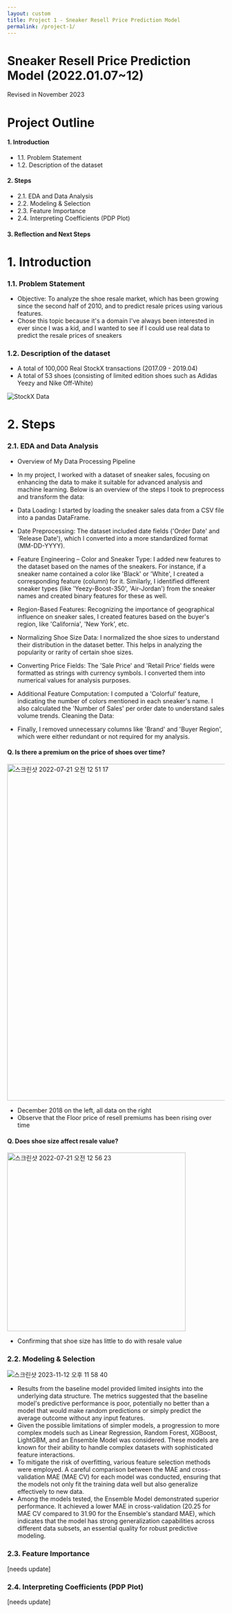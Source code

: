 ```yaml
---
layout: custom
title: Project 1 - Sneaker Resell Price Prediction Model
permalink: /project-1/
---
```


# Sneaker Resell Price Prediction Model (2022.01.07~12) 
Revised in November 2023
# Project Outline 

#### 1. Introduction 
 - 1.1. Problem Statement
 - 1.2. Description of the dataset 

#### 2. Steps 
- 2.1. EDA and Data Analysis 
- 2.2. Modeling & Selection   
- 2.3. Feature Importance 
- 2.4. Interpreting Coefficients (PDP Plot) 


#### 3. Reflection and Next Steps 

# 1. Introduction 
### 1.1. Problem Statement 
- Objective: To analyze the shoe resale market, which has been growing since the second half of 2010, and to predict resale prices using various features. 
- Chose this topic because it's a domain I've always been interested in ever since I was a kid, and I wanted to see if I could use real data to predict the resale prices of sneakers 

### 1.2. Description of the dataset  
- A total of 100,000 Real StockX transactions (2017.09 - 2019.04)
- A total of 53 shoes (consisting of limited edition shoes such as Adidas Yeezy and Nike Off-White)

![StockX Data](https://user-images.githubusercontent.com/90128775/184078928-c0470835-e453-448e-b325-7afa42aeeb9d.png)

# 2. Steps
### 2.1. EDA and Data Analysis 
- Overview of My Data Processing Pipeline
- In my project, I worked with a dataset of sneaker sales, focusing on enhancing the data to make it suitable for advanced analysis and machine learning. Below is an overview of the steps I took to preprocess and transform the data:

- Data Loading: I started by loading the sneaker sales data from a CSV file into a pandas DataFrame.
- Date Preprocessing: The dataset included date fields ('Order Date' and 'Release Date'), which I converted into a more standardized format (MM-DD-YYYY).
- Feature Engineering – Color and Sneaker Type: I added new features to the dataset based on the names of the sneakers. For instance, if a sneaker name contained a color like 'Black' or 'White', I created a corresponding feature (column) for it. Similarly, I identified different sneaker types (like 'Yeezy-Boost-350', 'Air-Jordan') from the sneaker names and created binary features for these as well.
- Region-Based Features: Recognizing the importance of geographical influence on sneaker sales, I created features based on the buyer's region, like 'California', 'New York', etc.
- Normalizing Shoe Size Data: I normalized the shoe sizes to understand their distribution in the dataset better. This helps in analyzing the popularity or rarity of certain shoe sizes.
- Converting Price Fields: The 'Sale Price' and 'Retail Price' fields were formatted as strings with currency symbols. I converted them into numerical values for analysis purposes.
- Additional Feature Computation: I computed a 'Colorful' feature, indicating the number of colors mentioned in each sneaker's name. I also calculated the 'Number of Sales' per order date to understand sales volume trends.
Cleaning the Data:
- Finally, I removed unnecessary columns like 'Brand' and 'Buyer Region', which were either redundant or not required for my analysis.

#### Q. Is there a premium on the price of shoes over time? 

<img width="778" alt="스크린샷 2022-07-21 오전 12 51 17" src="https://user-images.githubusercontent.com/90128775/180027876-3aa4f8e6-03b8-4135-8b16-79101c514fe1.png">

- December 2018 on the left, all data on the right 
 - Observe that the Floor price of resell premiums has been rising over time

#### Q. Does shoe size affect resale value?

<img width="413" alt="스크린샷 2022-07-21 오전 12 56 23" src="https://user-images.githubusercontent.com/90128775/180028084-83eed031-0aca-4f1d-a93a-9a0209ce9352.png">

- Confirming that shoe size has little to do with resale value

### 2.2. Modeling & Selection 

![스크린샷 2023-11-12 오후 11 58 40](https://github.com/hyunstar11/Portfolio/assets/90128775/b74de6d6-297d-4114-8a1f-671854fa879e)

- Results from the baseline model provided limited insights into the underlying data structure. The metrics suggested that the baseline model's predictive performance is poor, potentially no better than a model that would make random predictions or simply predict the average outcome without any input features.
- Given the possible limitations of simpler models, a progression to more complex models such as Linear Regression, Random Forest, XGBoost, LightGBM, and an Ensemble Model was considered. These models are known for their ability to handle complex datasets with sophisticated feature interactions.
- To mitigate the risk of overfitting, various feature selection methods were employed. A careful comparison between the MAE and cross-validation MAE (MAE CV) for each model was conducted, ensuring that the models not only fit the training data well but also generalize effectively to new data.
- Among the models tested, the Ensemble Model demonstrated superior performance. It achieved a lower MAE in cross-validation (20.25 for MAE CV compared to 31.90 for the Ensemble's standard MAE), which indicates that the model has strong generalization capabilities across different data subsets, an essential quality for robust predictive modeling.

### 2.3. Feature Importance 

[needs update] 

### 2.4. Interpreting Coefficients (PDP Plot)

[needs update] 
